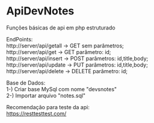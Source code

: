 # ApiDevNotes

Funções básicas de api em php estruturado

EndPoints:<br>
http://server/api/getall -> GET sem parâmetros;<br>
http://server/api/get -> GET parâmetro: id;<br>
http://server/api/insert -> POST parâmetros: id,title,body;<br>
http://server/api/update -> PUT parâmetros: id,title,body;<br>
http://server/api/delete -> DELETE parâmetro: id;<br>

Base de Dados:<br>
1-) Criar base MySql com nome "devsnotes"<br>
2-) Importar arquivo "notes.sql"<br>

Recomendação para teste da api:<br>
https://resttesttest.com/
